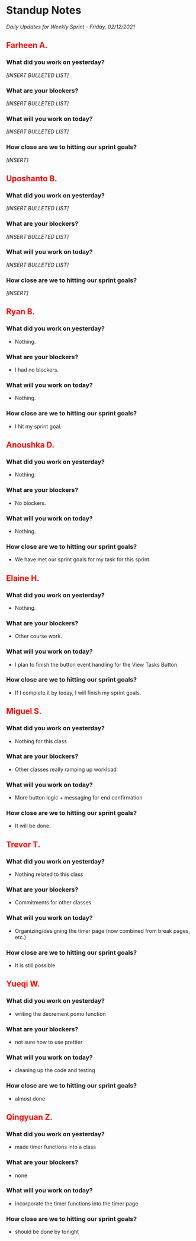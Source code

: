 # Standup Notes
*Daily Updates for Weekly Sprint - Friday, 02/12/2021*

## <span style="color: red;">Farheen A.</span> 

### What did you work on yesterday?
*[INSERT BULLETED LIST]*

### What are your blockers?
*[INSERT BULLETED LIST]*

### What will you work on today?
*[INSERT BULLETED LIST]*

### How close are we to hitting our sprint goals?
*[INSERT]*

## <span style="color: red;">Uposhanto B.</span> 

### What did you work on yesterday?
*[INSERT BULLETED LIST]*

### What are your blockers?
*[INSERT BULLETED LIST]*

### What will you work on today?
*[INSERT BULLETED LIST]*

### How close are we to hitting our sprint goals?
*[INSERT]*

## <span style="color: red;">Ryan B.</span>

### What did you work on yesterday?
- Nothing.

### What are your blockers?
- I had no blockers.

### What will you work on today?
- Nothing.

### How close are we to hitting our sprint goals?
- I hit my sprint goal.

## <span style="color: red;">Anoushka D.</span>

### What did you work on yesterday?
- Nothing.

### What are your blockers?
- No blockers.

### What will you work on today?
- Nothing.

### How close are we to hitting our sprint goals?
- We have met our sprint goals for my task for this sprint.

## <span style="color: red;">Elaine H.</span>

### What did you work on yesterday?
- Nothing.

### What are your blockers?
- Other course work. 

### What will you work on today?
- I plan to finish the button event handling for the View Tasks Button. 

### How close are we to hitting our sprint goals?
- If I complete it by today, I will finish my sprint goals. 

## <span style="color: red;">Miguel S.</span>

### What did you work on yesterday?
- Nothing for this class

### What are your blockers?
- Other classes really ramping up workload

### What will you work on today?
- More button logic + messaging for end confirmation

### How close are we to hitting our sprint goals?
- It will be done.

## <span style="color: red;">Trevor T.</span>

### What did you work on yesterday?
- Nothing related to this class

### What are your blockers?
- Commitments for other classes

### What will you work on today?
- Organizing/designing the timer page (now combined from break pages, etc.)

### How close are we to hitting our sprint goals?
- It is still possible

## <span style="color: red;">Yueqi W.</span>

### What did you work on yesterday?
- writing the decrement pomo function

### What are your blockers?
- not sure how to use prettier

### What will you work on today?
- cleaning up the code and testing

### How close are we to hitting our sprint goals?
- almost done

## <span style="color: red;">Qingyuan Z.</span>

### What did you work on yesterday?
- made timer functions into a class

### What are your blockers?
- none

### What will you work on today?
- incorporate the timer functions into the timer page

### How close are we to hitting our sprint goals?
- should be done by tonight
